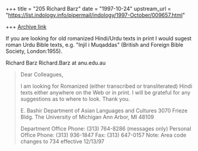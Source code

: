 +++
title = "205 Richard Barz"
date = "1997-10-24"
upstream_url = "https://list.indology.info/pipermail/indology/1997-October/009657.html"

+++
[Archive link](https://list.indology.info/pipermail/indology/1997-October/009657.html)

If you are looking for old romanized Hindi/Urdu texts in print I would
sugest roman Urdu Bible texts, e.g. "Injil i Muqaddas" (British and Foreign
Bible Society, London:1955).

Richard Barz
Richard.Barz at anu.edu.au

>Dear Colleagues,
>
>I am looking for Romanized (either transcribed or transliterated) Hindi
>texts either anywhere on the Web or in print.  I will be grateful for any
>suggestions as to where to look.  Thank you.
>
>
>E. Bashir
>Department of Asian Languages and Cultures
>3070 Frieze Bldg.
>The University of Michigan
>Ann Arbor, MI 48109
>
>Department Office Phone: (313) 764-8286 (messages only)
>Personal Office Phone:  (313) 936-1847
>Fax: (313) 647-0157
>Note:  Area code changes to 734 effective 12/13/97



